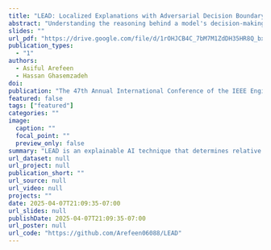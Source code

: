 ```yaml
---
title: "LEAD: Localized Explanations with Adversarial Decision Boundary Characterization for Interpretable Disease Prediction"
abstract: "Understanding the reasoning behind a model's decision-making process is highly sought after in safety-critical domains like digital health where predicting the onset of a disease or occurrent of an adverse outcome if desirable. Gaining insights into what drives a model to a specific decision enhances interpretability, trust, and acceptance. Furthermore, model's decision making process helps end-users (i.e., patients, caregivers, clinicians) make appropriate decisions to prevent an impending adverse clinical outcome. This paper introduces LEAD, a novel method for generating localized feature explanations by perturbing adversarial critical samples near the sample to be explained. By focusing on neighboring critical samples along the decision boundary—rather than on the test sample directly—LEAD reduces the impact of noise or irrelevant features on feature importance estimation. Additionally, leveraging these borderline instances enhances robustness against adversarial attacks. Our extensive experiments on two datasets with physiological signal sensing features showcase the effectiveness of LEAD with at least 6% improved fidelity, 7% improved consistency, high sparsity, and competitive robustness, compared to those of the competing explainable AI techniques."
slides: ""
url_pdf: "https://drive.google.com/file/d/1rOHJCB4C_7bM7M1ZdDH35HR8Q_bxx8XX/view?usp=sharing"
publication_types:
  - "1"
authors:
  - Asiful Arefeen
  - Hassan Ghasemzadeh
doi: 
publication: "The 47th Annual International Conference of the IEEE Engineering in Medicine and Biology Society (EMBC), July 14–17, 2025, Copenhagen, Denmark"
featured: false
tags: ["featured"]
categories: ""
image:
  caption: ""
  focal_point: ""
  preview_only: false
summary: "LEAD is an explainable AI technique that determines relative feature contributions by characterizing the decision boundary and perturbing critical samples along the decision boundary close to the test sample. LEAD achieves at least 6% improved fidelity and 7% improved consistency compared to LIME and SHAP."
url_dataset: null
url_project: null
publication_short: ""
url_source: null
url_video: null
projects: ""
date: 2025-04-07T21:09:35-07:00
url_slides: null
publishDate: 2025-04-07T21:09:35-07:00
url_poster: null
url_code: "https://github.com/Arefeen06088/LEAD"
---
```


